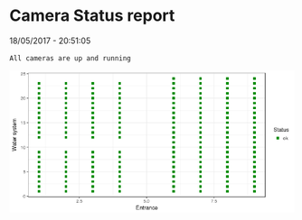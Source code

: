 Camera Status report
================
18/05/2017 - 20:51:05

    All cameras are up and running

![](camreport_files/figure-markdown_github/unnamed-chunk-2-1.png)
